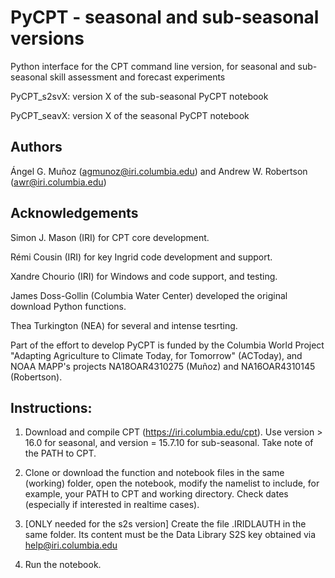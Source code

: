 # PyCPT - seasonal and sub-seasonal versions
Python interface for the CPT command line version, for seasonal and sub-seasonal skill assessment and forecast experiments

PyCPT_s2svX: version X of the sub-seasonal PyCPT notebook

PyCPT_seavX: version X of the seasonal PyCPT notebook

## Authors
Ángel G. Muñoz (agmunoz@iri.columbia.edu) and Andrew W. Robertson (awr@iri.columbia.edu)

## Acknowledgements
Simon J. Mason (IRI) for CPT core development.

Rémi Cousin (IRI) for key Ingrid code development and support.

Xandre Chourio (IRI) for Windows and code support, and testing.

James Doss-Gollin (Columbia Water Center) developed the original download Python functions.

Thea Turkington (NEA) for several and intense tesrting. 

Part of the effort to develop PyCPT is funded by the Columbia World Project "Adapting Agriculture to Climate Today, for Tomorrow" (ACToday), and NOAA MAPP's projects NA18OAR4310275 (Muñoz) and NA16OAR4310145 (Robertson).

## Instructions:
1. Download and compile CPT (https://iri.columbia.edu/cpt). Use version > 16.0 for seasonal, and version = 15.7.10 for sub-seasonal. Take note of the PATH to CPT.
2. Clone or download the function and notebook files in the same (working) folder, open the notebook, modify the namelist to include, for example, your PATH to CPT and working directory. Check dates (especially if interested in realtime cases).

3. [ONLY needed for the s2s version] Create the file .IRIDLAUTH in the same folder. Its content must be the Data Library S2S key obtained via help@iri.columbia.edu
4. Run the notebook.
